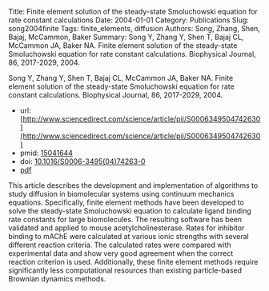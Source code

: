 Title: Finite element solution of the steady-state Smoluchowski equation for rate constant calculations
Date: 2004-01-01
Category: Publications
Slug: song2004finite
Tags: finite_elements, diffusion
Authors: Song, Zhang, Shen, Bajaj, McCammon, Baker
Summary: Song Y, Zhang Y, Shen T, Bajaj CL, McCammon JA, Baker NA. Finite element solution of the steady-state Smoluchowski equation for rate constant calculations. Biophysical Journal, 86, 2017-2029, 2004. 

Song Y, Zhang Y, Shen T, Bajaj CL, McCammon JA, Baker NA. Finite element solution of the steady-state Smoluchowski equation for rate constant calculations. Biophysical Journal, 86, 2017-2029, 2004. 

* url: [http://www.sciencedirect.com/science/article/pii/S0006349504742630](http://www.sciencedirect.com/science/article/pii/S0006349504742630)
* pmid: [15041644](15041644)
* doi: [10.1016/S0006-3495(04)74263-0](10.1016/S0006-3495(04)74263-0)
* [pdf](http://sobolevnrm.github.io/papers/song2004finite.pdf)

This article describes the development and implementation of algorithms to study diffusion in biomolecular systems using continuum mechanics equations. Specifically, finite element methods have been developed to solve the steady-state Smoluchowski equation to calculate ligand binding rate constants for large biomolecules. The resulting software has been validated and applied to mouse acetylcholinesterase. Rates for inhibitor binding to mAChE were calculated at various ionic strengths with several different reaction criteria. The calculated rates were compared with experimental data and show very good agreement when the correct reaction criterion is used. Additionally, these finite element methods require significantly less computational resources than existing particle-based Brownian dynamics methods.
